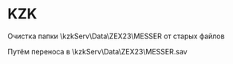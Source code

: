 # KZK

Очистка папки \\kzkServ\Data\ZEX23\MESSER от старых файлов

Путём переноса в \\kzkServ\Data\ZEX23\MESSER.sav
